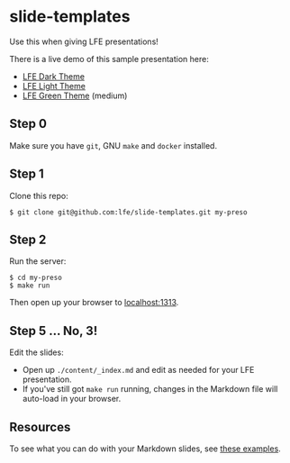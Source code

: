 # slide-templates

Use this when giving LFE presentations!

There is a live demo of this sample presentation here:

* [LFE Dark Theme](https://lfe.io/slide-template/dark)
* [LFE Light Theme](https://lfe.io/slide-template/light)
* [LFE Green Theme](https://lfe.io/slide-template/green) (medium)

## Step 0

Make sure you have `git`, GNU `make` and `docker` installed.

## Step 1

Clone this repo:

``` shell
$ git clone git@github.com:lfe/slide-templates.git my-preso
```

## Step 2 

Run the server:

``` shell
$ cd my-preso
$ make run
```

Then open up your browser to [localhost:1313](http://localhost:1313).

## Step 5 ... No, 3!

Edit the slides:

* Open up `./content/_index.md` and edit as needed for your LFE presentation.
* If you've still got `make run` running, changes in the Markdown file will auto-load in your browser.


## Resources

To see what you can do with your Markdown slides, see
[these examples](https://github.com/dzello/reveal-hugo#demos).
